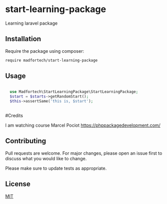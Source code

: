 # start-learning-package
Learning laravel package 


## Installation

Require the package using composer: 

```bash
require madfortech/start-learning-package
```

## Usage

```php

  use Madfortech\StartLearningPackage\StartLearningPackage;
  $start = $starts->getRandomStart();
  $this->assertSame('this is, $start');
  
```

#Credits

I am watching course Marcel Pociot
https://phppackagedevelopment.com/


## Contributing
Pull requests are welcome. For major changes, please open an issue first to discuss what you would like to change.

Please make sure to update tests as appropriate.

## License
[MIT](./LICENSE.md)
